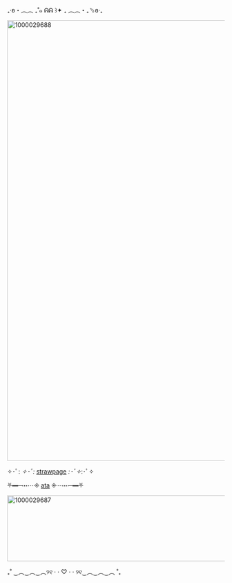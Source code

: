 ₊‧ʚ・︵︵ ₊˚๑ ᕱᕱ ꒱✦ ₊ ︵︵・₊﹆ɞ‧₊

<img width="1440" height="1018" alt="1000029688" src="https://github.com/user-attachments/assets/a5061193-6ded-4be8-a824-f719caae5f22" />

 ✧･ﾟ: *✧･ﾟ:* [strawpage](https://bloodvaelbat.straw.page) *:･ﾟ✧*:･ﾟ✧
                                    
 ⛧━─┉┈◈ [ata](https://veil.atabook.org) ◈┈┉─━⛧
 
<img width="733" height="152" alt="1000029687" src="https://github.com/user-attachments/assets/dc973312-36ac-4f75-8260-c1f3f2554b23" />


₊˚ ‿︵‿︵‿︵୨୧ · · ♡ · · ୨୧‿︵‿︵‿︵ ˚₊
